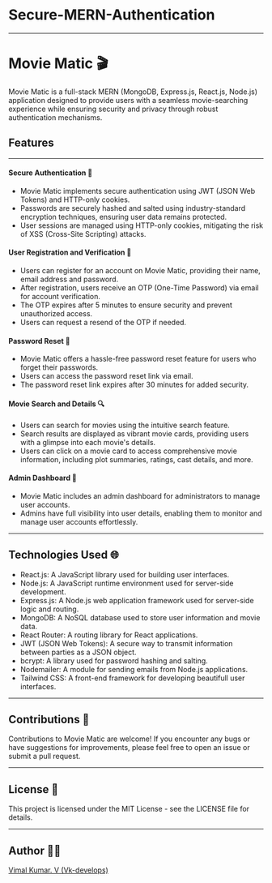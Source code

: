 # **Secure-MERN-Authentication**

---

# **Movie Matic 🎬**

Movie Matic is a full-stack MERN (MongoDB, Express.js, React.js, Node.js) application designed to provide users with a seamless movie-searching experience while ensuring security and privacy through robust authentication mechanisms.

## Features

---

#### Secure Authentication 🔐

-   Movie Matic implements secure authentication using JWT (JSON Web Tokens) and HTTP-only cookies.
-   Passwords are securely hashed and salted using industry-standard encryption techniques, ensuring user data remains protected.
-   User sessions are managed using HTTP-only cookies, mitigating the risk of XSS (Cross-Site Scripting) attacks.

#### User Registration and Verification 👤

-   Users can register for an account on Movie Matic, providing their name, email address and password.
-   After registration, users receive an OTP (One-Time Password) via email for account verification.
-   The OTP expires after 5 minutes to ensure security and prevent unauthorized access.
-   Users can request a resend of the OTP if needed.

#### Password Reset 🔑

-   Movie Matic offers a hassle-free password reset feature for users who forget their passwords.
-   Users can access the password reset link via email.
-   The password reset link expires after 30 minutes for added security.

#### Movie Search and Details 🔍

-   Users can search for movies using the intuitive search feature.
-   Search results are displayed as vibrant movie cards, providing users with a glimpse into each movie's details.
-   Users can click on a movie card to access comprehensive movie information, including plot summaries, ratings, cast details, and more.

#### Admin Dashboard 👤

-   Movie Matic includes an admin dashboard for administrators to manage user accounts.
-   Admins have full visibility into user details, enabling them to monitor and manage user accounts effortlessly.

---

## Technologies Used 🌐

-   React.js: A JavaScript library used for building user interfaces.
-   Node.js: A JavaScript runtime environment used for server-side development.
-   Express.js: A Node.js web application framework used for server-side logic and routing.
-   MongoDB: A NoSQL database used to store user information and movie data.
-   React Router: A routing library for React applications.
-   JWT (JSON Web Tokens): A secure way to transmit information between parties as a JSON object.
-   bcrypt: A library used for password hashing and salting.
-   Nodemailer: A module for sending emails from Node.js applications.
-   Tailwind CSS: A front-end framework for developing beautifull user interfaces.

---

## Contributions 🛂

Contributions to Movie Matic are welcome! If you encounter any bugs or have suggestions for improvements, please feel free to open an issue or submit a pull request.

---

## License 🪪

This project is licensed under the MIT License - see the LICENSE file for details.

---

## Author 🧑‍💻

[Vimal Kumar. V (Vk-develops)](https://www.instagram.com/itz__vimal__93/)

